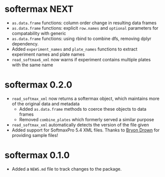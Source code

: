# softermax NEXT

* `as.data.frame` functions: column order change in resulting data frames
* `as.data.frame` functions: explicit `row.names` and `optional` parameters for compatability with generic
* `as.data.frame` functions: using rbind to combine dfs, removing dplyr dependency.
* Added `experiment_names` and `plate_names` functions to extract experiment names and plate names
* `read_softmax6_xml` now warns if experiment contains multiple plates with the same name


# softermax 0.2.0

* `read_softmax_xml` now returns a softermax object, which maintains more of the original data and metadata
    * Added `as.data.frame` methods to coerce these objects to data frames
    * Removed `combine_plates` which formerly served a similar purpose
* `read_softmax_xml` automatically detects the version of the file given
* Added support for SoftmaxPro 5.4 XML files. Thanks to [Bryon Drown](https://github.com/bdrown) for providing sample files!


# softermax 0.1.0

* Added a `NEWS.md` file to track changes to the package.

